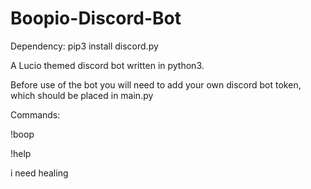 # Boopio-Discord-Bot
Dependency: pip3 install discord.py

A Lucio themed discord bot written in python3. 

Before use of the bot you will need to add your own discord bot token, which should be placed in main.py

Commands:

  !boop
  
  !help
  
  i need healing
